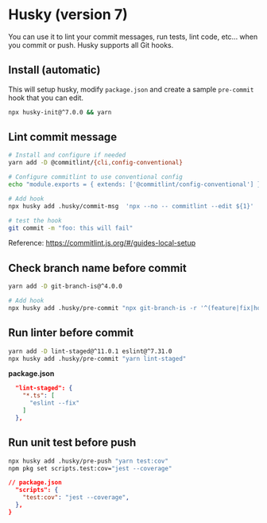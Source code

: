 # Husky (version 7)

You can use it to lint your commit messages, run tests, lint code, etc... when you commit or push. Husky supports all Git hooks.

## Install (automatic)

This will setup husky, modify `package.json` and create a sample `pre-commit` hook that you can edit.

```sh
npx husky-init@^7.0.0 && yarn
```


## Lint commit message

```sh
# Install and configure if needed
yarn add -D @commitlint/{cli,config-conventional}

# Configure commitlint to use conventional config
echo "module.exports = { extends: ['@commitlint/config-conventional'] };" > commitlint.config.js

# Add hook
npx husky add .husky/commit-msg  'npx --no -- commitlint --edit ${1}'

# test the hook
git commit -m "foo: this will fail"
```

Reference: https://commitlint.js.org/#/guides-local-setup


## Check branch name before commit

```sh
yarn add -D git-branch-is@^4.0.0 

# Add hook
npx husky add .husky/pre-commit "npx git-branch-is -r '^(feature|fix|hotfix|release)/[a-z\\-\\d\\.]+$'"
```

## Run linter before commit

```sh
yarn add -D lint-staged@^11.0.1 eslint@^7.31.0
npx husky add .husky/pre-commit "yarn lint-staged"
```

**package.json**

```json
  "lint-staged": {
    "*.ts": [
      "eslint --fix"
    ]
  },
```

## Run unit test before push

```sh
npx husky add .husky/pre-push "yarn test:cov"
npm pkg set scripts.test:cov="jest --coverage"
```

```json
// package.json
  "scripts": {
    "test:cov": "jest --coverage",
  },
}
```